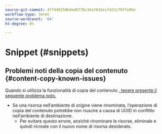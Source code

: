 ```yaml
---
source-git-commit: 4ff440250b4ed0770c34a7042ec7d22c79ffe05e
workflow-type: tm+mt
source-wordcount: '64'
ht-degree: 0%

---
```

# Snippet (#snippets)

## Problemi noti della copia del contenuto {#content-copy-known-issues}

Quando si utilizza la funzionalità di copia del contenuto [, tenere presente il seguente problema noto.](/help/using/content-copy.md)

* Se una risorsa nell’ambiente di origine viene rinominata, l’operazione di copia del contenuto potrebbe non riuscire a causa di UUID in conflitto nell’ambiente di destinazione.
   * Per evitare questo errore, anziché rinominare le risorse, eliminale e quindi ricreale con il nuovo nome di risorsa desiderato.
